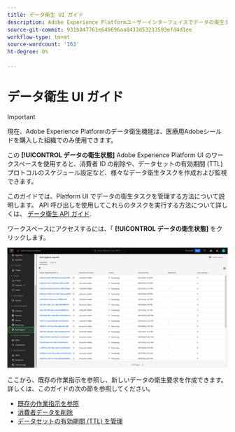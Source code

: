 ```yaml
---
title: データ衛生 UI ガイド
description: Adobe Experience Platformユーザーインターフェイスでデータの衛生タスクを管理する方法を説明します。
source-git-commit: 931b847761e649696aa8433d53233593efd4d1ee
workflow-type: tm+mt
source-wordcount: '163'
ht-degree: 0%

---
```


# データ衛生 UI ガイド

>[!IMPORTANT]
>
>現在、Adobe Experience Platformのデータ衛生機能は、医療用Adobeシールドを購入した組織でのみ使用できます。

この **[!UICONTROL データの衛生状態]** Adobe Experience Platform UI のワークスペースを使用すると、消費者 ID の削除や、データセットの有効期間 (TTL) プロトコルのスケジュール設定など、様々なデータ衛生タスクを作成および監視できます。

このガイドでは、Platform UI でデータの衛生タスクを管理する方法について説明します。 API 呼び出しを使用してこれらのタスクを実行する方法について詳しくは、 [データ衛生 API ガイド](../api/overview.md).

ワークスペースにアクセスするには、「 **[!UICONTROL データの衛生状態]** をクリックします。

![を示す画像 [!UICONTROL データの衛生状態] Platform UI のワークスペース](../images/ui/overview/home.png)

ここから、既存の作業指示を参照し、新しいデータの衛生要求を作成できます。 詳しくは、このガイドの次の節を参照してください。

* [既存の作業指示を参照](./browse.md)
* [消費者データを削除](./delete-consumer.md)
* [データセットの有効期間 (TTL) を管理](./ttl.md)
